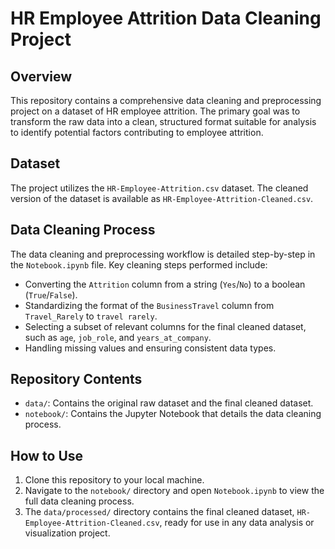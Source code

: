 # HR Employee Attrition Data Cleaning Project

## Overview
This repository contains a comprehensive data cleaning and preprocessing project on a dataset of HR employee attrition. The primary goal was to transform the raw data into a clean, structured format suitable for analysis to identify potential factors contributing to employee attrition.

## Dataset
 The project utilizes the `HR-Employee-Attrition.csv` dataset.  The cleaned version of the dataset is available as `HR-Employee-Attrition-Cleaned.csv`.

## Data Cleaning Process
The data cleaning and preprocessing workflow is detailed step-by-step in the `Notebook.ipynb` file. Key cleaning steps performed include:
*  Converting the `Attrition` column from a string (`Yes`/`No`) to a boolean (`True`/`False`).
*  Standardizing the format of the `BusinessTravel` column from `Travel_Rarely` to `travel rarely`.
*  Selecting a subset of relevant columns for the final cleaned dataset, such as `age`, `job_role`, and `years_at_company`.
* Handling missing values and ensuring consistent data types.

## Repository Contents
* `data/`: Contains the original raw dataset and the final cleaned dataset.
* `notebook/`: Contains the Jupyter Notebook that details the data cleaning process.

## How to Use
1.  Clone this repository to your local machine.
2.  Navigate to the `notebook/` directory and open `Notebook.ipynb` to view the full data cleaning process.
3.  The `data/processed/` directory contains the final cleaned dataset, `HR-Employee-Attrition-Cleaned.csv`, ready for use in any data analysis or visualization project.